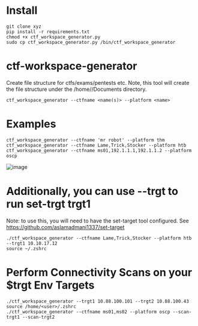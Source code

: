 # Install
```
git clone xyz
pip install -r requirements.txt
chmod +x ctf_workspace_generator.py
sudo cp ctf_workspace_generator.py /bin/ctf_workspace_generator 
```
# ctf-workspace-generator
Create file structure for ctfs/exams/pentests etc.
Note, this tool will create the file structure under the /home/<user>/Documents directory.
```
ctf_workspace_generator --ctfname <name(s)> --platform <name>
```
# Examples
```
ctf_workspace_generator --ctfname 'mr robot' --platform thm
ctf_workspace_generator --ctfname Lame,Trick,Stocker --platform htb
ctf_workspace_generator --ctfname ms01,192.1.1.1,192.1.1.2 --platform oscp
``` 
![image](https://github.com/aslamadmani1337/ctf-workspace-generator/assets/35896884/d7859bdb-7c3a-4012-9a43-07bdeab4cb1c)



# Additionally, you can use --trgt to run set-trgt trgt1 <arg>
Note: to use this, you will need to have the set-target tool configured. See https://github.com/aslamadmani1337/set-target
```
./ctf_workspace_generator --ctfname Lame,Trick,Stocker --platform htb --trgt1 10.10.17.12
source ~/.zshrc
```

# Perform Connectivity Scans on your $trgt Env Targets
```
./ctf_workspace_generator --trgt1 10.88.100.101 --trgt2 10.88.100.43
source /home/<user>/.zshrc
./ctf_workspace_generator --ctfname ms01,ms02 --platform oscp --scan-trgt1 --scan-trgt2
```
